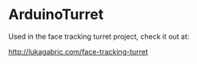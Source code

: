 ArduinoTurret
=============

Used in the face tracking turret project, check it out at:

http://lukagabric.com/face-tracking-turret
